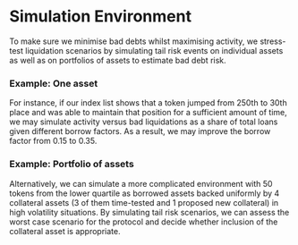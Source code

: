 # Simulation Environment

To make sure we minimise bad debts whilst maximising activity, we stress-test liquidation scenarios by simulating tail risk events on individual assets as well as on portfolios of assets to estimate bad debt risk. 

### Example: One asset

For instance, if our index list shows that a token jumped from 250th to 30th place and was able to maintain that position for a sufficient amount of time, we may simulate activity versus bad liquidations as a share of total loans given different borrow factors. As a result, we may improve the borrow factor from 0.15 to 0.35. 

### Example: Portfolio of assets

Alternatively, we can simulate a more complicated environment with 50 tokens from the lower quartile as borrowed assets backed uniformly by 4 collateral assets \(3 of them time-tested and 1 proposed new collateral\) in high volatility situations. By simulating tail risk scenarios, we can assess the worst case scenario for the protocol and decide whether inclusion of the collateral asset is appropriate.  


